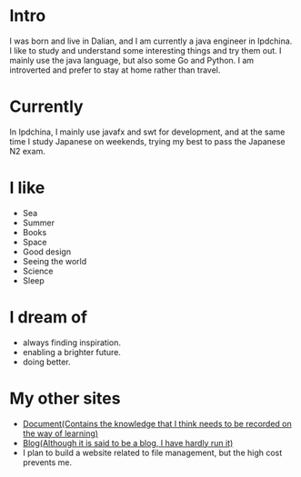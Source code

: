 
# Intro

I was born and live in Dalian, and I am currently a java engineer in Ipdchina. I like to study and understand some interesting things and try them out. I mainly use the java language, but also some Go and Python. I am introverted and prefer to stay at home rather than travel.

# Currently

In Ipdchina, I mainly use javafx and swt for development, and at the same time I study Japanese on weekends, trying my best to pass the Japanese N2 exam.

# I like

- Sea
- Summer
- Books
- Space
- Good design
- Seeing the world
- Science
- Sleep

# I dream of

- always finding inspiration.
- enabling a brighter future.
- doing better.

# My other sites

- [Document(Contains the knowledge that I think needs to be recorded on the way of learning)](https://www.tlcsdm.com)
- [Blog(Although it is said to be a blog, I have hardly run it)](https://blog.tlcsdm.com/)
- I plan to build a website related to file management, but the high cost prevents me.
